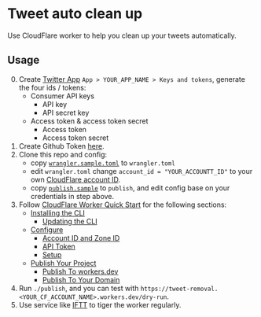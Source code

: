 # Tweet auto clean up

Use CloudFlare worker to help you clean up your tweets automatically.


## Usage

0. Create [Twitter App](https://developer.twitter.com/en/apps/create)
    `App > YOUR_APP_NAME > Keys and tokens`, generate the four ids / tokens:
    - Consumer API keys
      - API key
      - API secret key
    - Access token & access token secret
      - Access token
      - Access token secret
1. Create Github Token [here](https://github.com/settings/tokens/new?scopes=repo&description=Tweet-Backup).
2. Clone this repo and config:
   - copy [`wrangler.sample.toml`](./wrangler.sample.toml) to `wrangler.toml`
   - edit `wrangler.toml` change `account_id = "YOUR_ACCOUNTT_ID"` to your own [CloudFlare account ID](https://developers.cloudflare.com/workers/quickstart#account-id-and-zone-id).
   - copy [`publish.sample`](./publish.sample) to `publish`, and edit config base on your credentials in step above.
3. Follow [CloudFlare Worker Quick Start](https://developers.cloudflare.com/workers/quickstart) for the following sections:
    - [Installing the CLI](https://developers.cloudflare.com/workers/quickstart#installing-the-cli)
      - [Updating the CLI](https://developers.cloudflare.com/workers/quickstart#updating-the-cli)
    - [Configure](https://developers.cloudflare.com/workers/quickstart#configure)
      - [Account ID and Zone ID](https://developers.cloudflare.com/workers/quickstart#account-id-and-zone-id)
      - [API Token](https://developers.cloudflare.com/workers/quickstart#api-token)
      - [Setup](https://developers.cloudflare.com/workers/quickstart#setup)
    - [Publish Your Project](https://developers.cloudflare.com/workers/quickstart#publish-your-project)
      - [Publish To workers.dev](https://developers.cloudflare.com/workers/quickstart#publish-to-workers-dev)
      - [Publish To Your Domain](https://developers.cloudflare.com/workers/quickstart#publish-to-your-domain)
4. Run `./publish`, and you can test with `https://tweet-removal.<YOUR_CF_ACCOUNT_NAME>.workers.dev/dry-run`.
5. Use service like [IFTT](https://ifttt.com/create/if-every-day-at?sid=4) to tiger the worker regularly.

